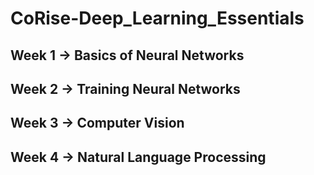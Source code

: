 # CoRise-Deep_Learning_Essentials

## Week 1 -> Basics of Neural Networks


## Week 2 -> Training Neural Networks


## Week 3 ->  Computer Vision


## Week 4 -> Natural Language Processing

